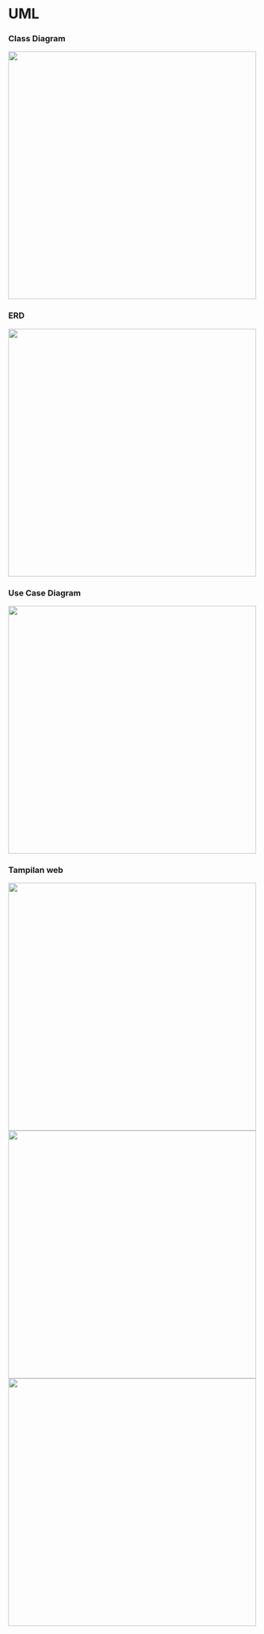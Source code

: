 # UML

### Class Diagram
<img src="./assets/ClassDiagram.drawio.png" alt="" width="500">

### ERD
<img src="./assets/ERD.png" alt="" width="500">

### Use Case Diagram
<img src="./assets/UseCase.png" alt="" width="500">

### Tampilan web
<img src="./assets/web3.jpeg" alt="" width="500">
<img src="./assets/web2.jpeg" alt="" width="500">
<img src="./assets/web1.jpeg" alt="" width="500">
